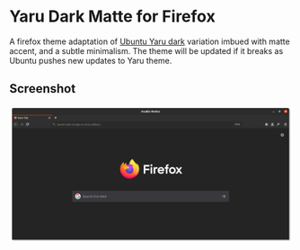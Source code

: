 # Yaru Dark Matte for Firefox
A firefox theme adaptation of [Ubuntu Yaru dark](https://github.com/ubuntu/yaru) variation imbued with matte accent, and a subtle minimalism. The theme will be updated if it breaks as Ubuntu pushes new updates to Yaru theme. 

## Screenshot
<img src="./images/screenshot_firefox_yaru_matte.png">
